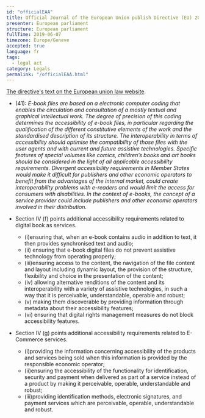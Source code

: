 ```yaml
---
id: "officialEAA"
title: Official Journal of the European Union publish Directive (EU) 2019/882 of the European Parliament and of the Council of 17 April 2019 on the accessibility requirements for products and services (Text with EEA relevance)
presenter: European parliament
structure: European parliament
fullTime: 2019-06-07
timezone: Europe/Geneve
accepted: true
language: fr
tags: 
  - legal act
category: Legals
permalink: "/officialEAA.html"
---
```


[The directive's text on the European union law website](https://eur-lex.europa.eu/legal-content/EN/TXT/?uri=CELEX:32019L0882).

* (41): *E-book files are based on a electronic computer coding that enables the circulation and consultation of a mostly textual and graphical intellectual work. The degree of precision of this coding determines the accessibility of e-book files, in particular regarding the qualification of the different constitutive elements of the work and the standardised description of its structure. The interoperability in terms of accessibility should optimise the compatibility of those files with the user agents and with current and future assistive technologies. Specific features of special volumes like comics, children’s books and art books should be considered in the light of all applicable accessibility requirements. Divergent accessibility requirements in Member States would make it difficult for publishers and other economic operators to benefit from the advantages of the internal market, could create interoperability problems with e-readers and would limit the access for consumers with disabilities. In the context of e-books, the concept of a service provider could include publishers and other economic operators involved in their distribution.*

* Section IV (f) points additional accessibility requirements related to digital book as services.
  * (i)ensuring that, when an e-book contains audio in addition to text, it then provides synchronised text and audio;
  * (ii) ensuring that e-book digital files do not prevent assistive technology from operating properly;
  * (iii)ensuring access to the content, the navigation of the file content and layout including dynamic layout, the provision of the structure, flexibility and choice in the presentation of the content;
  * (iv) allowing alternative renditions of the content and its interoperability with a variety of assistive technologies, in such a way that it is perceivable, understandable, operable and robust;
  * (v) making them discoverable by providing information through metadata about their accessibility features;
  * (vi) ensuring that digital rights management measures do not block accessibility features.

* Section IV (g) points additional accessibility requirements related to E-Commerce services.
  * (i)providing the information concerning accessibility of the products and services being sold when this information is provided by the responsible economic operator;
  * (ii)ensuring the accessibility of the functionality for identification, security and payment when delivered as part of a service instead of a product by making it perceivable, operable, understandable and robust;
  * (iii)providing identification methods, electronic signatures, and payment services which are perceivable, operable, understandable and robust.
